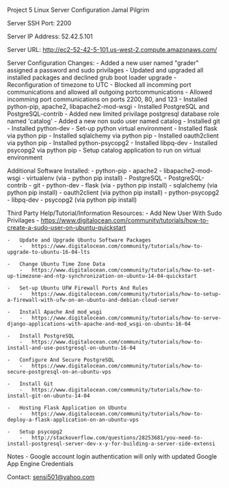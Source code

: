 Project 5 Linux Server Configuration
Jamal Pilgrim


Server SSH Port:
    2200


Server IP Address: 
    52.42.5.101


Server URL:
    http://ec2-52-42-5-101.us-west-2.compute.amazonaws.com/ 


Server Configuration Changes:
    -   Added a new user named "grader" assigned a password and sudo privilages
    -   Updated and upgraded all installed packages and declined grub boot loader upgrade
    -   Reconfiguration of timezone to UTC
    -   Blocked all incomming port communications and allowed all outgoing portcommunications
    -   Allowed incomming port communications on ports 2200, 80, and 123
    -   Installed python-pip, apache2, libapache2-mod-wsgi
    -   Installed PostgreSQL and PostgreSQL-contrib
    -   Added new limited privilage postgresql database role named 'catalog'
    -   Added a new non sudo user named catalog
    -   Installed git
    -   Installed python-dev
    -   Set-up python virtual environment
    -   Installed flask via python pip
    -   Installed sqlalchemy via python pip
    -   Installed oauth2client via python pip
    -   Installed python-psycopg2
    -   Installed libpq-dev
    -   Installed psycopg2 via python pip 
    -   Setup catalog application to run on virtual environment


Additional Software Installed:
    -   python-pip
    -   apache2 
    -   libapache2-mod-wsgi
    -   virtualenv (via - python pip install)
    -   PostgreSQL
    -   PostgreSQL-contrib
    -   git
    -   python-dev
    -   flask (via - python pip install)
    -   sqlalchemy (via python pip install)
    -   oauth2client (via python pip install)
    -   python-psycopg2
    -   libpq-dev
    -   psycopg2 (via python pip install)


Third Party Help/Tutorial/Information Resources:
    -   Add New User With Sudo Privilages
        -   https://www.digitalocean.com/community/tutorials/how-to-create-a-sudo-user-on-ubuntu-quickstart

    -   Update and Upgrade Ubuntu Software Packages
        -   https://www.digitalocean.com/community/tutorials/how-to-upgrade-to-ubuntu-16-04-lts

    -   Change Ubuntu Time Zone Data
        -   https://www.digitalocean.com/community/tutorials/how-to-set-up-timezone-and-ntp-synchronization-on-ubuntu-14-04-quickstart

    -   Set-up Ubuntu UFW Firewall Ports And Rules
        -   https://www.digitalocean.com/community/tutorials/how-to-setup-a-firewall-with-ufw-on-an-ubuntu-and-debian-cloud-server

    -   Install Apache And mod_wsgi
        -   https://www.digitalocean.com/community/tutorials/how-to-serve-django-applications-with-apache-and-mod_wsgi-on-ubuntu-16-04

    -   Install PostgreSQL
        -   https://www.digitalocean.com/community/tutorials/how-to-install-and-use-postgresql-on-ubuntu-16-04

    -   Configure And Secure PostgreSQL
        -   https://www.digitalocean.com/community/tutorials/how-to-secure-postgresql-on-an-ubuntu-vps

    -   Install Git
        -   https://www.digitalocean.com/community/tutorials/how-to-install-git-on-ubuntu-14-04

    -   Hosting Flask Application on Ubuntu
        -   https://www.digitalocean.com/community/tutorials/how-to-deploy-a-flask-application-on-an-ubuntu-vps

    -   Setup psycopg2
        -   http://stackoverflow.com/questions/28253681/you-need-to-install-postgresql-server-dev-x-y-for-building-a-server-side-extensi


Notes
    -   Google account login authentication will only with updated Google App Engine Credentials


Contact:
    sensi501@yahoo.com
